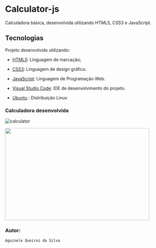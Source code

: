 # Calculator-js
Calculadora básica, desenvolvida utilizando HTML5, CSS3 e JavaScript.

## Tecnologias

Projeto desenvolvido utilizando:

* [HTML5](https://developer.mozilla.org/pt-BR/docs/Web/HTML): Linguagem de marcação;

* [CSS3](https://developer.mozilla.org/pt-BR/docs/Web/CSS): Linguagem de design gráfico.

* [JavaScript](https://developer.mozilla.org/pt-BR/docs/Web/JavaScript): Linguagem de Programação Web.

* [Visual Studio Code](https://code.visualstudio.com/): IDE de desenvolvimento do projeto.

* [Ubuntu](https://ubuntu.com/) : Distribuição Linux

### Calculadora desenvolvida

![calculator](https://user-images.githubusercontent.com/66737248/161094898-254637f6-cc17-4da0-95eb-4c747617720a.png)

<p align: "center">
    <img src="" width= "470" height="300" >
</p>

### Autor:
    Aguinele Queiroz da Silva

